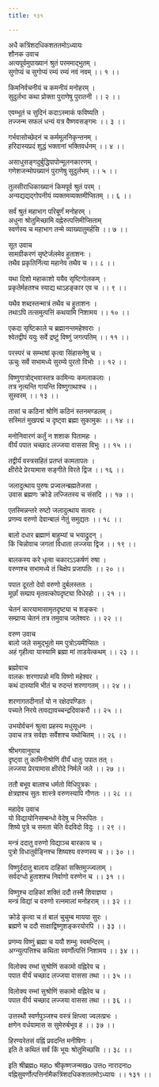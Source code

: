 ```yaml
---
title: १३१

---
```

अधै कत्रिंशदधिकशततमोऽध्यायः  
शौनक उवाच  
अत्यपूर्वमुपाख्यानं श्रुतं परममाद्भुतम् ।  
सुगोप्यं च सुगोप्यं रम्यं रम्यं नवं नवम् ।। १ ।।  
  
किमनिर्वचनीयं च कमनीयं मनोहरम् ।  
सुदुर्लभा कथा प्रोक्ता पुराणेषु पुरातनी ।। २ ।।  
  
एवम्भूतं च सुदिनं कदाऽस्माकं फविष्यति ।  
तज्जन्म सफलं धन्यं यत्र वैष्णवसङ्गमः ।। ३ ।।  
  
गर्भवासोच्छेदनं च कर्ममूलनिकृन्तनम् ।  
हरिदास्यप्रदं शुद्धं भक्तानां भक्तिवर्धनम् ।। ४ ।।  
  
असाधुसङ्गदुर्बुद्धिपापोन्मूलनकारणम् ।  
गणेशजन्मोपख्यानं पुराणेषु सुदुर्लभम् ।। ५ ।।  
  
तुलसीराधिकाख्यानं किमपूर्व श्रुतं परम् ।  
अन्यद्यद्यद्गोपनीयं व्यक्तमव्यक्तमीप्सितम् ।। ६ ।।  
  
सर्वं श्रुतं महाभाग परिबूर्णं मनोहरम् ।  
अधुना श्रोतुमिच्छामि वह्नेरुत्पत्तिमीप्सिताम्  
स्वर्णस्य च महाभाग तन्मे व्याख्यातुमर्हसि ।। ७ ।।  
  
सूत उवाच  
सामग्रीकरणं सृष्टेर्जलमेव हुताशनः ।  
तथैव प्रकृतिर्नित्या महानेव तथैव च ।। ८ ।।  
  
यथा दिशो महाकाशो ययैव सृष्टिगोलकम् ।  
प्रकृतेर्महतश्च स्याद्य थाऽहङ्कार एव च ।। ९ ।।  
  
यथैव शब्दस्तन्मात्रं तथैव च हुताशनः ।  
तथाऽपि तत्समुत्पत्तिं कथयामि निशामय ।। १० ।।  
  
एकदा सृष्टिकाले च ब्रह्मानन्तमहेश्वराः ।  
श्वेतद्वीपं ययुः सर्वे द्रष्टुं विष्णुं जगत्पतिम् ।। ११ ।।  
  
परस्परं च सम्भाषां कृत्वा सिंहासनेषु च ।  
ऊचुः सर्वे सभामध्ये सुरम्ये पुरतो विभोः ।। १२ ।।  
  
विष्णुगात्रोद्भवास्तत्र कामिन्यः कमलाकलाः ।  
तत्र नृत्यन्ति गायन्ति विष्णुगाथाश्च ।।  
सुस्वरम् ।। १३ ।।  
  
तासां च कठिनां श्रोणिं कठिनं स्तनमण्डलम् ।  
सस्मितं मुखपद्मं च दृष्ट्वा ब्रह्मा सुकामुकः ।। १४ ।।  
  
मनोनिवारणं कर्तुं न शशाक पितामहः ।  
वीर्यं पपात चच्छाद लज्जया वाससा विभुः ।। १५ ।।  
  
तद्वीर्यं वस्त्रसहितं प्रतप्तं कामतापतः ।  
क्षीरोदे प्रेरयामास सङ्गीते विरते द्विज ।। १६ ।।  
  
जलादुत्थाय पुरुषः प्रज्वलन्ब्रह्मतेजसा ।  
उवास ब्रह्मणः क्रोडे लज्जितस्य च संसदि ।। १७ ।।  
  
एतस्मिन्नन्तरे रुष्टो जलादुत्थाय सत्वरः ।  
प्रणम्य वरुणो देवान्बालं नेतुं समुद्यतः ।। १८ ।।  
  
बालो दधार ब्रह्माणं बाहुम्यां च भयाद्रुदन् ।  
किं चिन्नोवाच जगतां विधाता लज्जया द्विज ।। १९ ।।  
  
बालकस्य करे धृत्वा चकारऽऽकर्षणं रुषा ।  
वरुणश्च सभामध्ये तं चिक्षेप प्रजापतिः ।। २० ।।  
  
पपात दूरतो देवो वरुणो दुर्बलस्ततः ।  
मूर्छां सम्प्राप मृतवत्कोपदृष्ट्या विधेरहो ।। २१ ।।  
  
चेतनं कारयामासामृतदृष्ट्या च शङ्करः ।  
सम्प्राप्य चेतनं तत्र तमुवाच जलेश्वरः ।। २२ ।।  
  
वरुण उवाच  
बालो जले समुद्भूतो मम पुत्रोऽयमीप्सितः ।  
अहं गृहीत्वा यास्यामि ब्रह्मा मां ताडयेत्कथम् ।। २३ ।।  
  
ब्रह्मोवाच  
वालकः शरणापन्नो मयि विष्णो महेश्वर ।  
कथं दास्यामि भीतं च रुदन्तं शरणागतम् ।। २४ ।।  
  
शरणागतदीनार्तं यो न रक्षेदपण्डितः ।  
पच्यते निरये तावद्यावच्चन्द्रदिवाकरौ ।। २५ ।।  
  
उभयोर्वचनं श्रुत्वा प्रहस्य मधुसूधनः ।  
उवाच तत्र सर्वज्ञः सर्वेशश्च यथोचितम् ।। २६ ।।  
  
श्रीभगवानुवाच  
दृष्ट्वा तु कामिनीश्रोणिं वीर्यं धातुः पपात तत् ।  
लज्जया प्रेरयामास क्षीरोदे निर्मले जले ।। २७ ।।  
  
ततौ बभूव बालश्च धर्मतो विधिपुत्रकः ।  
क्षेत्रज्ञश्च सुतः शास्त्रे वरुणस्यापि गौणतः ।। २८ ।।  
  
महादेव उवाच  
यो विद्यायोनिसम्बन्धो वेदेषु च निरूपितः ।  
शिष्ये पुत्रे च समता चेति वेदविदो विदुः ।। २९ ।।  
  
मन्त्रं ददातु वरुणो विद्याञ्च बारकाय च ।  
पुत्रो विधातुर्वङ्निश्च शिष्यश्य वरुणस्य च ।। ३० ।।  
  
विष्णुर्ददातु बालाय दाहिकां सक्तिमुज्ज्वलाम् ।  
सर्वदग्धो हुताशश्च निर्वाणो वरुणेन च ।। ३१ ।।  
  
विष्णुश्च दाहिकां शक्तिं ददौ तस्मै शिवाज्ञया ।  
मन्त्रं विद्यां च वरुणो रत्नमालां मनोहराम् ।। ३२ ।।  
  
क्रोडे कृत्वा च तं बालं चुचुम्ब मायया सुरः ।  
ब्रह्मणे च ददौ साक्षाद्विष्णुशङ्करयोरपि ।। ३३ ।।  
  
प्रणम्य विष्णुं ब्रह्मा च ययौ शम्भुः स्वमन्दिरम् ।  
अग्न्युत्पत्तिश्च कथिता स्वर्णोत्पत्तिं निशामय ।। ३४ ।।  
  
विलोक्य रम्भां सुश्रोणिं सकामो वह्निरेव च ।  
पपात वीर्यं चच्छाद लज्जया वाससा तथा ।। ३५ ।।  
  
विलोक्य रम्भां सुश्रोणिं सकामो वह्निरेव च ।  
पपात वीर्य चच्छाद लज्जया वाससा तथा ।। ३६ ।।  
  
उत्तस्थौ स्वर्णपुञ्जश्च वस्त्रं क्षिप्त्वा ज्वलत्प्रभः ।  
क्षणेन वर्धयामास स सुमेरुर्बभूव ह ।। ३७ ।।  
  
हिरण्यरेतसं वह्निं प्रवदन्ति मनीषिणः ।  
इति ते कथितं सर्वं किं भूयः श्रोतुमिच्छसि ।। ३८ ।।  
  
इति श्रीब्रह्मo महाo श्रीकृष्णजन्मखo उत्तo नारादनाo  
वह्निसुवर्णोत्पत्तिर्नामैकत्रिंशदधिकशततमोऽध्यायः ।। १३१ ।।